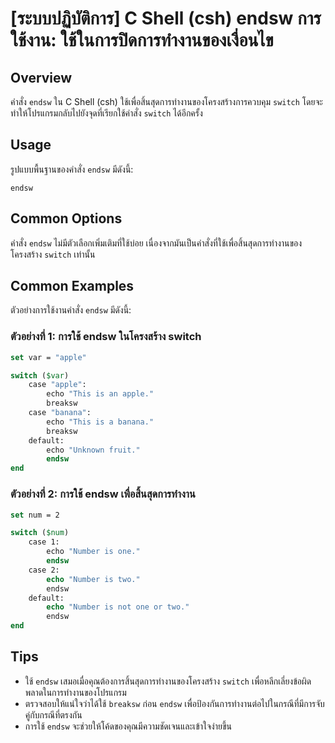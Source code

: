 # [ระบบปฏิบัติการ] C Shell (csh) endsw การใช้งาน: ใช้ในการปิดการทำงานของเงื่อนไข

## Overview
คำสั่ง `endsw` ใน C Shell (csh) ใช้เพื่อสิ้นสุดการทำงานของโครงสร้างการควบคุม `switch` โดยจะทำให้โปรแกรมกลับไปยังจุดที่เรียกใช้คำสั่ง `switch` ได้อีกครั้ง

## Usage
รูปแบบพื้นฐานของคำสั่ง `endsw` มีดังนี้:

```
endsw
```

## Common Options
คำสั่ง `endsw` ไม่มีตัวเลือกเพิ่มเติมที่ใช้บ่อย เนื่องจากมันเป็นคำสั่งที่ใช้เพื่อสิ้นสุดการทำงานของโครงสร้าง `switch` เท่านั้น

## Common Examples
ตัวอย่างการใช้งานคำสั่ง `endsw` มีดังนี้:

### ตัวอย่างที่ 1: การใช้ endsw ในโครงสร้าง switch
```csh
set var = "apple"

switch ($var)
    case "apple":
        echo "This is an apple."
        breaksw
    case "banana":
        echo "This is a banana."
        breaksw
    default:
        echo "Unknown fruit."
        endsw
end
```

### ตัวอย่างที่ 2: การใช้ endsw เพื่อสิ้นสุดการทำงาน
```csh
set num = 2

switch ($num)
    case 1:
        echo "Number is one."
        endsw
    case 2:
        echo "Number is two."
        endsw
    default:
        echo "Number is not one or two."
        endsw
end
```

## Tips
- ใช้ `endsw` เสมอเมื่อคุณต้องการสิ้นสุดการทำงานของโครงสร้าง `switch` เพื่อหลีกเลี่ยงข้อผิดพลาดในการทำงานของโปรแกรม
- ตรวจสอบให้แน่ใจว่าได้ใช้ `breaksw` ก่อน `endsw` เพื่อป้องกันการทำงานต่อไปในกรณีที่มีการจับคู่กับกรณีที่ตรงกัน
- การใช้ `endsw` จะช่วยให้โค้ดของคุณมีความชัดเจนและเข้าใจง่ายขึ้น